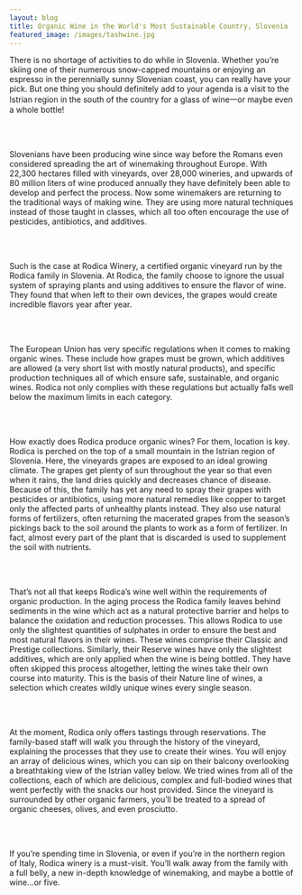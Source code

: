 ```yaml
---
layout: blog
title: Organic Wine in the World's Most Sustainable Country, Slovenia
featured_image: /images/tashwine.jpg
---
```



<p> There is no shortage of activities to do while in Slovenia. Whether you’re skiing one of their numerous snow-capped mountains or enjoying an espresso in the perennially sunny Slovenian coast, you can really have your pick. But one thing you should definitely add to your agenda is a visit to the Istrian region in the south of the country for a glass of wine一or maybe even a whole bottle!

 <br><br>
 
Slovenians have been producing wine since way before the Romans even considered spreading the art of winemaking throughout Europe. With 22,300 hectares filled with vineyards, over 28,000 wineries, and upwards of 80 million liters of wine produced annually they have definitely been able to develop and perfect the process. Now some winemakers are returning to the traditional ways of making wine. They are using more natural techniques instead of those taught in classes, which all too often encourage the use of pesticides, antibiotics, and additives.

<br><br>

Such is the case at Rodica Winery, a certified organic vineyard run by the Rodica family in Slovenia. At Rodica, the family choose to ignore the usual system of spraying plants and using additives to ensure the flavor of wine. They found that when left to their own devices, the grapes would create incredible flavors year after year.  

<br><br>

The European Union has very specific regulations when it comes to making organic wines. These include how grapes must be grown, which additives are allowed (a very short list with mostly natural products), and specific production techniques all of which ensure safe, sustainable, and organic wines. Rodica not only complies with these regulations but actually falls well below the maximum limits in each category.

<br><br>

How exactly does Rodica produce organic wines? For them, location is key. Rodica is perched on the top of a small mountain in the Istrian region of Slovenia. Here, the vineyards grapes are exposed to an ideal growing climate. The grapes get plenty of sun throughout the year so that even when it rains, the land dries quickly and decreases chance of disease. Because of this, the family has yet any need to spray their grapes with pesticides or antibiotics, using more natural remedies like copper to target only the affected parts of unhealthy plants instead. They also use natural forms of fertilizers, often returning the macerated grapes from the season’s pickings back to the soil around the plants to work as a form of fertilizer. In fact, almost every part of the plant that is discarded is used to supplement the soil with nutrients.

<br><br>

That’s not all that keeps Rodica’s wine well within the requirements of organic production. In the aging process the Rodica family leaves behind sediments in the wine which act as a natural protective barrier and helps to balance the oxidation and reduction processes. This allows Rodica to use only the slightest quantities of sulphates in order to ensure the best and most natural flavors in their wines. These wines comprise their Classic and Prestige collections. Similarly, their Reserve wines have only the slightest additives, which are only applied when the wine is being bottled. They have often skipped this process altogether, letting the wines take their own course into maturity. This is the basis of their Nature line of wines, a selection which creates wildly unique wines every single season.

<br><br>

At the moment, Rodica only offers tastings through reservations. The family-based staff will walk you through the history of the vineyard, explaining the processes that they use to create their wines. You will enjoy an array of delicious wines, which you can sip on their balcony overlooking a breathtaking view of the Istrian valley below. We tried wines from all of the collections, each of which are delicious, complex and full-bodied wines that went perfectly with the snacks our host provided. Since the vineyard is surrounded by other organic farmers, you’ll be treated to a spread of organic cheeses, olives, and even prosciutto.

<br><br>

 If you’re spending time in Slovenia, or even if you’re in the northern region of Italy, Rodica winery is a must-visit. You’ll walk away from the family with a full belly, a new in-depth knowledge of winemaking, and maybe a bottle of wine...or five.

 </p>
